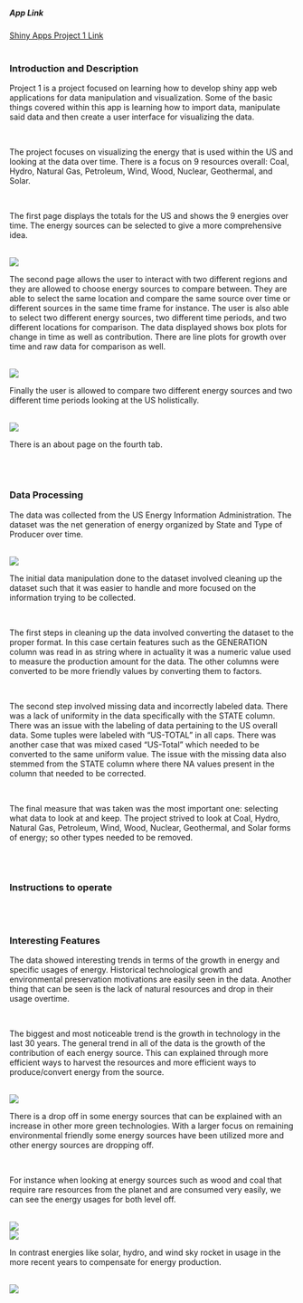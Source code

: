 <html> 
  <head> 
  </head> 
  
  <body>
  <h5> App Link </h5> 
  <a href = "https://vivekb.shinyapps.io/Project1/"> Shiny Apps Project 1 Link </a> 
  <br>
  <br>
  <div class = "description">
    <h3> Introduction and Description </h3> 
    <p> Project 1 is a project focused on learning how to develop shiny app web applications for data manipulation and visualization. Some of the basic things covered within this app is learning how to import data, manipulate said data and then create a user interface for visualizing the data. </p> 
    
   <br> 
    
   <p>  The project focuses on visualizing the energy that is used within the US and looking at the data over time. There is a focus on 9 resources overall: Coal, Hydro, Natural Gas, Petroleum, Wind, Wood, Nuclear, Geothermal, and Solar. </p> 
   
   <br> 
   
   <p> The first page displays the totals for the US and shows the 9 energies over time. The energy sources can be selected to give a more comprehensive idea. </p> 
   
   <br> 
   
   <img src="First_Page.png"> 
   
   <br> 
   
   <p> The second page allows the user to interact with two different regions and they are allowed to choose energy sources to compare between. They are able to select the same location and compare the same source over time or different sources in the same time frame for instance. The user is also able to select two different energy sources, two different time periods, and two different locations for comparison. The data displayed shows box plots for change in time as well as contribution. There are line plots for growth over time and raw data for comparison as well. </p> 
   <br> 
   
   <img src="Second_Page.png"> 
   <br> 
   <p> Finally the user is allowed to compare two different energy sources and two different time periods looking at the US holistically.   </p>
    <br> 
    <img src="Third_Page.png"> 
  <br>
  <p> There is an about page on the fourth tab. </p> 
  </div>
  
  <br>
  <br>
  
  <div class = "data_description"> 
  <h3> Data Processing </h3> 
  <p> 
  The data was collected from the US Energy Information Administration. The dataset was the net generation of energy organized by State and Type of Producer over time. 
  </p> 
  <br>
  <img src = "data_cleaning.png">
  <br>
  <p> 
    The initial data manipulation done to the dataset involved cleaning up the dataset such that it was easier to handle and more focused on the information trying to be collected.
  </p> 
  <br> 
  <p> 
    The first steps in cleaning up the data involved converting the dataset to the proper format. In this case certain features such as the GENERATION column was read in as string where in actuality it was a numeric value used to measure the production amount for the data. The other columns were converted to be more friendly values by converting them to factors. 

</p> 

<br> 
<p> 
  The second step involved missing data and incorrectly labeled data. There was a lack of uniformity in the data specifically with the STATE column. There was an issue with the labeling of data pertaining to the US overall data. Some tuples were labeled with “US-TOTAL” in all caps. There was another case that was mixed cased “US-Total” which needed to be converted to the same uniform value. The issue with the missing data also stemmed from the STATE column where there NA values present in the column that needed to be corrected. 
  </p> 
  <br> 
  <p> 
  The final measure that was taken was the most important one: selecting what data to look at and keep. The project strived to look at Coal, Hydro, Natural Gas, Petroleum, Wind, Wood, Nuclear, Geothermal, and Solar forms of energy; so other types needed to be removed. 
    </p> 
  </div> 
  
  <br> 
  <br> 
  
  <div class="instructions">
  <h3> Instructions to operate </h3>  
  </div>
  
  <br> 
  <br> 
  
  <div class="facts"> 
  <h3> Interesting Features </h3> 
  <p> 
    The data showed interesting trends in terms of the growth in energy and specific usages of energy. Historical technological growth and environmental preservation motivations are easily seen in the data. Another thing that can be seen is the lack of natural resources and drop in their usage overtime. 
    </p> 
<br> 
  <p> 
    The biggest and most noticeable trend is the growth in technology in the last 30 years. The general trend in all of the data is the growth of the contribution of each energy source. This can explained through more efficient ways to harvest the resources and more efficient ways to produce/convert energy from the source. 
  </p> 
  <br> 
  <img src = "growth_in_energy.png"/>
  <br> 
  <p> 
    There is a drop off in some energy sources that can be explained with an increase in other more green technologies. With a larger focus on remaining environmental friendly some energy sources have been utilized more and other energy sources are dropping off.
  </p> 
  <br> 
  <p> 
    For instance when looking at energy sources such as wood and coal that require rare resources from the planet and are consumed very easily, we can see the energy usages for both level off.
  </p> 
  <br> 
  <img src="coal_over_time.png"/> 
  <br>
  <img src="wood_over_time.png"/>
  <br> 
  <p> 
    In contrast energies like solar, hydro, and wind sky rocket in usage in the more recent years to compensate for energy production. 
  </p>
  <br> 
  <img src="clean_over_time.png"/>
  </div> 
  </body>
 </html>
